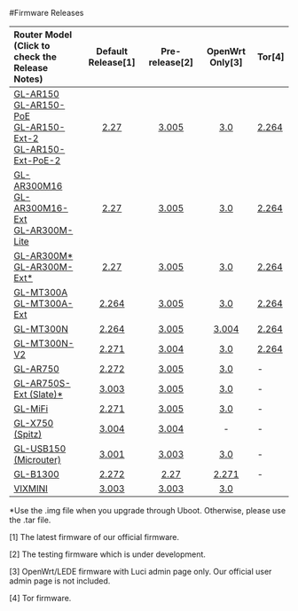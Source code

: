 #Firmware Releases



| Router Model<br>(Click to check the<br>Release Notes) | Default Release[1] | Pre-release[2] | OpenWrt Only[3] | Tor[4] |
| :----------------------------------------------------------- | :-------: | :------------: | :----------: | ------------------------------------------------------------ |
| [GL-AR150<br>GL-AR150-PoE<br>GL-AR150-Ext-2<br>GL-AR150-Ext-PoE-2](GL-AR150.md) |     [2.27](http://download.gl-inet.com/firmware/ar150/v1/)     | [3.005](http://download.gl-inet.com/firmware/ar150/testing/) |   [3.0](http://download.gl-inet.com/firmware/ar150/clean/)   |[2.264](http://download.gl-inet.com/firmware/ar150/tor/)|
| [GL-AR300M16<br>GL-AR300M16-Ext<br>GL-AR300M-Lite](GL-AR300M.md) |     [2.27](http://download.gl-inet.com/firmware/ar300m/v1/)     | [3.005](http://download.gl-inet.com/firmware/ar300m/testing/) |      [3.0](http://download.gl-inet.com/firmware/ar300m/clean/)      |[2.264](http://download.gl-inet.com/firmware/ar300m/tor/)|
| [GL-AR300M\*<br>GL-AR300M-Ext*](GL-AR300M.md) | [2.27](http://download.gl-inet.com/firmware/ar300m/nand/v1/) | [3.005](http://download.gl-inet.com/firmware/ar300m/nand/testing/) | [3.0](http://download.gl-inet.com/firmware/ar300m/nand/clean/) |[2.264](http://download.gl-inet.com/firmware/ar300m/nand/tor/)|
| [GL-MT300A<br>GL-MT300A-Ext](GL-MT300A.md) | [2.264](http://download.gl-inet.com/firmware/mt300a/v1/) | [3.005](http://download.gl-inet.com/firmware/mt300a/testing/) | [3.0](http://download.gl-inet.com/firmware/mt300a/clean/) |[2.264](http://download.gl-inet.com/firmware/mt300a/tor/)|
| [GL-MT300N](GL-MT300N.md)                                   |     [2.264](http://download.gl-inet.com/firmware/mt300n/v1/)     | [3.005](http://download.gl-inet.com/firmware/mt300n/testing/) |      [3.004](http://download.gl-inet.com/firmware/mt300n/clean/)      |[2.264](http://download.gl-inet.com/firmware/mt300n/tor/)|
| [GL-MT300N-V2](GL-MT300N-V2.md)                             |     [2.271](http://download.gl-inet.com/firmware/mt300n-v2/v1/)     | [3.004](http://download.gl-inet.com/firmware/mt300n-v2/testing/) | [3.0](http://download.gl-inet.com/firmware/mt300n-v2/clean/)   |[2.264](http://download.gl-inet.com/firmware/mt300n-v2/tor/)|
| [GL-AR750](GL-AR750.md) |     [2.272](http://download.gl-inet.com/firmware/ar750/v1/)     | [3.005](http://download.gl-inet.com/firmware/ar750/testing/) |     [3.0](http://download.gl-inet.com/firmware/ar750/clean/)     |-|
| [GL-AR750S-Ext (Slate)*](GL-AR750S-Ext.md) |     [3.003](http://download.gl-inet.com/firmware/ar750s/release/)     | [3.005](http://download.gl-inet.com/firmware/ar750s/testing/) |   [3.0](http://download.gl-inet.com/firmware/ar750s/clean/)   |-|
| [GL-MiFi](GL-MiFi.md) |     [2.271](http://download.gl-inet.com/firmware/mifi/v1/)     | [3.005](http://download.gl-inet.com/firmware/mifi/testing/) |     [3.0](http://download.gl-inet.com/firmware/mifi/clean/)     |-|
| [GL-X750 (Spitz)](GL-X750.md) | [3.004](http://download.gl-inet.com/firmware/x750/release/) | [3.004](http://download.gl-inet.com/firmware/x750/testing/) | - |-|
| [GL-USB150 (Microuter)](GL-USB150.md)                        |     [3.001](http://download.gl-inet.com/firmware/usb150/v1/)     | [3.003](http://download.gl-inet.com/firmware/usb150/testing/) |     [3.0](http://download.gl-inet.com/firmware/usb150/clean/)     |-|
| [GL-B1300](GL-B1300.md)                                     |     [2.272](http://download.gl-inet.com/firmware/b1300/v1/)     |     [2.27](http://download.gl-inet.com/firmware/b1300/testing/)     | [2.271](http://download.gl-inet.com/firmware/b1300/clean/) |-|
| [VIXMINI](VIXMINI.md) | [3.003](http://download.gl-inet.com/firmware/vixmini/release/) | [3.003](http://download.gl-inet.com/firmware/vixmini/testing/) | [3.0](http://download.gl-inet.com/firmware/vixmini/clean/) ||



*Use the .img file when you upgrade through Uboot. Otherwise, please use the .tar file.

[1] The latest firmware of our official firmware.

[2] The testing firmware which is under development.

[3] OpenWrt/LEDE firmware with Luci admin page only. Our official user admin page is not included.

[4] Tor firmware.

